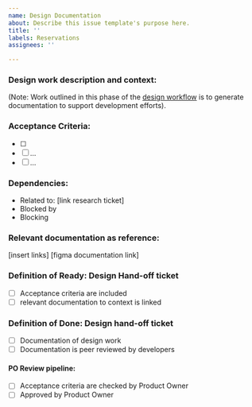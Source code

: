 ```yaml
---
name: Design Documentation
about: Describe this issue template's purpose here.
title: ''
labels: Reservations
assignees: ''

---
```


### Design work description and context:

(Note: Work outlined in this phase of the [design workflow](https://app.mural.co/t/bcparks2575/m/bcparks2575/1740009580466/581d5ec8e845cefd5dfab701fe51a23292eb742c) is to generate documentation to support development efforts).

### Acceptance Criteria:
- [ ] 
- [ ] ...
- [ ] ...

### Dependencies:
- Related to: [link research ticket]
- Blocked by
- Blocking

### Relevant documentation as reference:
[insert links]
[figma documentation link]

### Definition of Ready: Design Hand-off ticket

- [ ] Acceptance criteria are included
- [ ] relevant documentation to context is linked

### Definition of Done: Design hand-off ticket
- [ ] Documentation of design work
- [ ] Documentation is peer reviewed by developers

#### PO Review pipeline:
- [ ] Acceptance criteria are checked by Product Owner
- [ ] Approved by Product Owner
